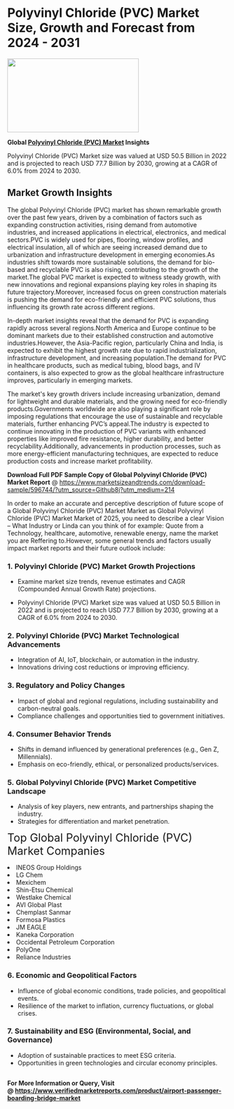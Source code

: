 <H1>Polyvinyl Chloride (PVC) Market Size, Growth and Forecast from 2024 - 2031</H1><img class="aligncenter size-medium wp-image-584254" src="https://thirdeyenews.in/wp-content/uploads/2024/09/Global-Market-Research-300x168.jpeg" alt="" width="300" height="168" /><p><strong>Global&nbsp;<a href="https://www.marketsizeandtrends.com/download-sample/596744/?utm_source=Github8j?utm_medium=214">Polyvinyl Chloride (PVC) Market</a> Insights</strong></p><p>Polyvinyl Chloride (PVC) Market size was valued at USD 50.5 Billion in 2022 and is projected to reach USD 77.7 Billion by 2030, growing at a CAGR of 6.0% from 2024 to 2030.</p><p><h2>Market Growth Insights</h2> <p>The global Polyvinyl Chloride (PVC) market has shown remarkable growth over the past few years, driven by a combination of factors such as expanding construction activities, rising demand from automotive industries, and increased applications in electrical, electronics, and medical sectors.PVC is widely used for pipes, flooring, window profiles, and electrical insulation, all of which are seeing increased demand due to urbanization and infrastructure development in emerging economies.As industries shift towards more sustainable solutions, the demand for bio-based and recyclable PVC is also rising, contributing to the growth of the market.The global PVC market is expected to witness steady growth, with new innovations and regional expansions playing key roles in shaping its future trajectory.Moreover, increased focus on green construction materials is pushing the demand for eco-friendly and efficient PVC solutions, thus influencing its growth rate across different regions.</p> <p>In-depth market insights reveal that the demand for PVC is expanding rapidly across several regions.North America and Europe continue to be dominant markets due to their established construction and automotive industries.However, the Asia-Pacific region, particularly China and India, is expected to exhibit the highest growth rate due to rapid industrialization, infrastructure development, and increasing population.The demand for PVC in healthcare products, such as medical tubing, blood bags, and IV containers, is also expected to grow as the global healthcare infrastructure improves, particularly in emerging markets.</p> <p>The market's key growth drivers include increasing urbanization, demand for lightweight and durable materials, and the growing need for eco-friendly products.Governments worldwide are also playing a significant role by imposing regulations that encourage the use of sustainable and recyclable materials, further enhancing PVC’s appeal.The industry is expected to continue innovating in the production of PVC variants with enhanced properties like improved fire resistance, higher durability, and better recyclability.Additionally, advancements in production processes, such as more energy-efficient manufacturing techniques, are expected to reduce production costs and increase market profitability.</p> <p><span class=""><strong>Download Full PDF Sample Copy of Global Polyvinyl Chloride (PVC) Market Report</strong> @ <a href="https://www.marketsizeandtrends.com/download-sample/596744/?utm_source=Github8j?utm_medium=214" target="_blank">https://www.marketsizeandtrends.com/download-sample/596744/?utm_source=Github8j?utm_medium=214</a></span></p><p>In order to make an accurate and perceptive description of future scope of a Global&nbsp;Polyvinyl Chloride (PVC) Market Market as Global&nbsp;Polyvinyl Chloride (PVC) Market Market of 2025, you need to describe a clear Vision &ndash; What Industry or Linda can you think of for example: Quote from a Technology, healthcare, automotive, renewable energy, name the market you are Reffering to.However, some general trends and factors usually impact market reports and their future outlook include:</p><h3>1.&nbsp;<strong>Polyvinyl Chloride (PVC) Market Growth Projections</strong></h3><ul><li>Examine market size trends, revenue estimates and CAGR (Compounded Annual Growth Rate) projections.</li><li><p>Polyvinyl Chloride (PVC) Market size was valued at USD 50.5 Billion in 2022 and is projected to reach USD 77.7 Billion by 2030, growing at a CAGR of 6.0% from 2024 to 2030.</p></li></ul><h3>2.&nbsp;<strong>Polyvinyl Chloride (PVC) Market Technological Advancements</strong></h3><ul><li>Integration of AI, IoT, blockchain, or automation in the industry.</li><li>Innovations driving cost reductions or improving efficiency.</li></ul><h3>3.&nbsp;<strong>Regulatory and Policy Changes</strong></h3><ul><li>Impact of global and regional regulations, including sustainability and carbon-neutral goals.</li><li>Compliance challenges and opportunities tied to government initiatives.</li></ul><h3>4.&nbsp;<strong>Consumer Behavior Trends</strong></h3><ul><li>Shifts in demand influenced by generational preferences (e.g., Gen Z, Millennials).</li><li>Emphasis on eco-friendly, ethical, or personalized products/services.</li></ul><h3>5.&nbsp;<strong>Global Polyvinyl Chloride (PVC) Market Competitive Landscape</strong></h3><ul><li>Analysis of key players, new entrants, and partnerships shaping the industry.</li><li>Strategies for differentiation and market penetration.</li></ul><p data-pm-slice="1 1 []"><span style="color: inherit; font-family: inherit; font-size: 25px;">Top Global Polyvinyl Chloride (PVC) Market Companies</span></p><div class="" data-test-id=""><p><li>INEOS Group Holdings</li><li> LG Chem</li><li> Mexichem</li><li> Shin-Etsu Chemical</li><li> Westlake Chemical</li><li> AVI Global Plast</li><li> Chemplast Sanmar</li><li> Formosa Plastics</li><li> JM EAGLE</li><li> Kaneka Corporation</li><li> Occidental Petroleum Corporation</li><li> PolyOne</li><li> Reliance Industries</li></p></div><h3>6.&nbsp;<strong>Economic and Geopolitical Factors</strong></h3><ul><li>Influence of global economic conditions, trade policies, and geopolitical events.</li><li>Resilience of the market to inflation, currency fluctuations, or global crises.</li></ul><h3>7.&nbsp;<strong>Sustainability and ESG (Environmental, Social, and Governance)</strong></h3><ul><li>Adoption of sustainable practices to meet ESG criteria.</li><li>Opportunities in green technologies and circular economy principles.</li></ul><h2><strong style="font-size: 14px;">For More Information or Query, Visit @&nbsp;</strong><a style="background-color: #ffffff; font-size: 14px;" href="https://www.marketsizeandtrends.com/report/polyvinyl-chloride-pvc-market/" target="_blank">https://www.verifiedmarketreports.com/product/airport-passenger-boarding-bridge-market</a></h2>